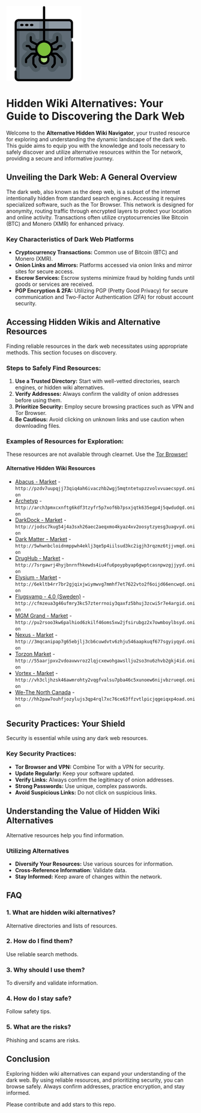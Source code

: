 <img src="/sources/new.webp" width="200">

# Hidden Wiki Alternatives: Your Guide to Discovering the Dark Web

Welcome to the **Alternative Hidden Wiki Navigator**, your trusted resource for exploring and understanding the dynamic landscape of the dark web. This guide aims to equip you with the knowledge and tools necessary to safely discover and utilize alternative resources within the Tor network, providing a secure and informative journey.

## Unveiling the Dark Web: A General Overview

The dark web, also known as the deep web, is a subset of the internet intentionally hidden from standard search engines. Accessing it requires specialized software, such as the Tor Browser. This network is designed for anonymity, routing traffic through encrypted layers to protect your location and online activity. Transactions often utilize cryptocurrencies like Bitcoin (BTC) and Monero (XMR) for enhanced privacy.

### Key Characteristics of Dark Web Platforms
*   **Cryptocurrency Transactions:** Common use of Bitcoin (BTC) and Monero (XMR).
*   **Onion Links and Mirrors:** Platforms accessed via onion links and mirror sites for secure access.
*   **Escrow Services:** Escrow systems minimize fraud by holding funds until goods or services are received.
*   **PGP Encryption & 2FA:** Utilizing PGP (Pretty Good Privacy) for secure communication and Two-Factor Authentication (2FA) for robust account security.

## Accessing Hidden Wikis and Alternative Resources

Finding reliable resources in the dark web necessitates using appropriate methods. This section focuses on discovery.

### Steps to Safely Find Resources:
1.  **Use a Trusted Directory:** Start with well-vetted directories, search engines, or hidden wiki alternatives.
2.  **Verify Addresses:** Always confirm the validity of onion addresses before using them.
3.  **Prioritize Security:** Employ secure browsing practices such as VPN and Tor Browser.
4.  **Be Cautious:** Avoid clicking on unknown links and use caution when downloading files.

### Examples of Resources for Exploration:

These resources are not available through clearnet. Use the [Tor Browser!](https://www.torproject.org/download/)

#### Alternative Hidden Wiki Resources
*   [Abacus - Market](http://pzdv7uupqjj73qiq4ah6ivaczhb2wgj5mqtntetupzzvolvvuaecspyd.onion) - `http://pzdv7uupqjj73qiq4ah6ivaczhb2wgj5mqtntetupzzvolvvuaecspyd.onion`
*   [Archetyp](@archetyp) - `http://arch3pmxcxnftg6kdf3tzyfr5p7xof6b7psxjqtk635egp4j5qwdudqd.onion`
*   [DarkDock - Market](http://jodsc7kug54j4a3sxh26aec2aeqxmo4kyaz4xv2oosytzyesg3uagvyd.onion) - `http://jodsc7kug54j4a3sxh26aec2aeqxmo4kyaz4xv2oosytzyesg3uagvyd.onion`
*   [Dark Matter - Market](http://5whwnbcloidnmppwh4eklj3qe5p4iilsud3kc2igjh3rqzmz6tjjvmqd.onion) - `http://5whwnbcloidnmppwh4eklj3qe5p4iilsud3kc2igjh3rqzmz6tjjvmqd.onion`
*   [DrugHub - Market](http://7srgawrj4hyjbnrnfhkewds4iu4fu6poypbyap6gwptcasnpwzgjjyyd.onion) - `http://7srgawrj4hyjbnrnfhkewds4iu4fu6poypbyap6gwptcasnpwzgjjyyd.onion`
*   [Elysium - Market](http://6ekltb4rr7br2gjqixjwiymwvg7mmhf7et7622vto2f6oijd66encwqd.onion) - `http://6ekltb4rr7br2gjqixjwiymwvg7mmhf7et7622vto2f6oijd66encwqd.onion`
*   [Flugsvamp - 4.0 (Sweden)](http://cfmzeua3g46ufmry3kc57zterrnoiy3qaxfz5bhuj3zcwi5r7e4argid.onion) - `http://cfmzeua3g46ufmry3kc57zterrnoiy3qaxfz5bhuj3zcwi5r7e4argid.onion`
*   [MGM Grand - Market](http://pu2rsoo3kw6palhiod6zkilf46oms5xw2jfsirubgz2x7owmboylbsyd.onion) - `http://pu2rsoo3kw6palhiod6zkilf46oms5xw2jfsirubgz2x7owmboylbsyd.onion`
*   [Nexus - Market](http://3mqcanipap7g65ebjlj3cb6cuwdvtv6zhju546aapkuqf677sgyiyqyd.onion) - `http://3mqcanipap7g65ebjlj3cb6cuwdvtv6zhju546aapkuqf677sgyiyqyd.onion`
*   [Torzon Market](http://55aarjpxv2vdoavwvroz2lqjcxewohgawsllju2so3nu6zhvb2gkj4id.onion) - `http://55aarjpxv2vdoavwvroz2lqjcxewohgawsllju2so3nu6zhvb2gkj4id.onion`
*   [Vortex - Market](http://vh3cljhzsk46awmrohty2vqgfvalsu7pba46c5xunoew6nijvbzrueqd.onion) - `http://vh3cljhzsk46awmrohty2vqgfvalsu7pba46c5xunoew6nijvbzrueqd.onion`
*   [We-The North Canada](http://hh2paw7ouhfjozylujs3qp4rql7xc76ce63ffzvtlpicjqgeiqxp4oad.onion) - `http://hh2paw7ouhfjozylujs3qp4rql7xc76ce63ffzvtlpicjqgeiqxp4oad.onion`

## Security Practices: Your Shield

Security is essential while using any dark web resources.

### Key Security Practices:
*   **Tor Browser and VPN:** Combine Tor with a VPN for security.
*   **Update Regularly:** Keep your software updated.
*   **Verify Links:** Always confirm the legitimacy of onion addresses.
*   **Strong Passwords:** Use unique, complex passwords.
*   **Avoid Suspicious Links:** Do not click on suspicious links.

## Understanding the Value of Hidden Wiki Alternatives

Alternative resources help you find information.

### Utilizing Alternatives
*   **Diversify Your Resources:** Use various sources for information.
*   **Cross-Reference Information:** Validate data.
*   **Stay Informed:** Keep aware of changes within the network.

## FAQ

### 1. What are hidden wiki alternatives?
Alternative directories and lists of resources.

### 2. How do I find them?
Use reliable search methods.

### 3. Why should I use them?
To diversify and validate information.

### 4. How do I stay safe?
Follow safety tips.

### 5. What are the risks?
Phishing and scams are risks.

## Conclusion

Exploring hidden wiki alternatives can expand your understanding of the dark web. By using reliable resources, and prioritizing security, you can browse safely. Always confirm addresses, practice encryption, and stay informed.

Please contribute and add stars to this repo.